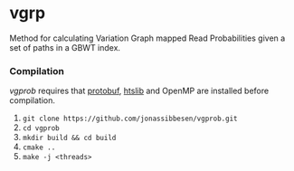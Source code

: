 # vgrp
Method for calculating Variation Graph mapped Read Probabilities given a set of paths in a GBWT index.

### Compilation
*vgprob* requires that [protobuf](https://github.com/protocolbuffers/protobuf), [htslib](https://github.com/samtools/htslib) and OpenMP are installed before compilation. 

1. `git clone https://github.com/jonassibbesen/vgprob.git`
2. `cd vgprob`
3. `mkdir build && cd build`
4. `cmake ..`
5. `make -j <threads>`

